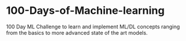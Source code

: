 # 100-Days-of-Machine-learning
100 Day ML Challenge to learn and implement ML/DL concepts ranging from the basics to more advanced state of the art models.
